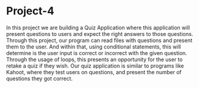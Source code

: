 # Project-4
In this project we are building a Quiz Application where this application will present questions to users and expect the right answers to those questions. Through this project, our program can read files with questions and present them to the user. And within that, using conditional statements, this will determine is the user input is correct or incorrect with the given question. Through the usage of loops, this presents an opportunity for the user to retake a quiz if they wish. Our quiz application is similar to programs like Kahoot, where they test users on questions, and present the number of questions they got correct. 
